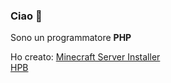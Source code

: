 ### Ciao 👋

Sono un programmatore **PHP**

Ho creato:
[Minecraft Server Installer](https://github.com/FoxWorn3365/Minecraft-Server-Installer/)<br>
[HPB](https://dev.hpbdev.cf/)
<!--
**FoxWorn3365/FoxWorn3365** is a ✨ _special_ ✨ repository because its `README.md` (this file) appears on your GitHub profile.

Here are some ideas to get you started:

- 🔭 I’m currently working on ...
- 🌱 I’m currently learning ...
- 👯 I’m looking to collaborate on ...
- 🤔 I’m looking for help with ...
- 💬 Ask me about ...
- 📫 How to reach me: ...
- 😄 Pronouns: ...
- ⚡ Fun fact: ...
-->
